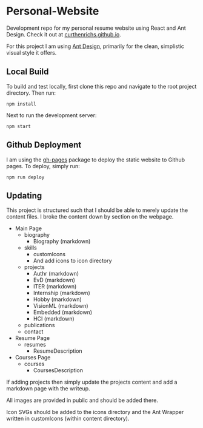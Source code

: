 # Personal-Website
Development repo for my personal resume website using React and Ant Design. Check
it out at [curthenrichs.github.io](https://curthenrichs.github.io/).

For this project I am using [Ant Design](https://ant.design/), primarily for the
clean, simplistic visual style it offers.

## Local Build
To build and test locally, first clone this repo and navigate to the root project
directory. Then run:

```
npm install
```

Next to run the development server:

```
npm start
```

## Github Deployment
I am using the [gh-pages]() package to deploy the static website to Github pages.
To deploy, simply run:

```
npm run deploy
```

## Updating
This project is structured such that I should be able to merely update the content
files. I broke the content down by section on the webpage.

- Main Page
  - biography
    - Biography (markdown)
  - skills
    - customIcons
    - And add icons to icon directory
  - projects
    - Authr (markdown)
    - EvD (markdown)
    - ITER (markdown)
    - Internship (markdown)
    - Hobby (markdown)
    - VisionML (markdown)
    - Embedded (markdown)
    - HCI (markdown)
  - publications
  - contact
- Resume Page
  - resumes
    - ResumeDescription
- Courses Page
  - courses
    - CoursesDescription

If adding projects then simply update the projects content and add a markdown
page with the writeup.

All images are provided in public and should be added there.

Icon SVGs should be added to the icons directory and the Ant Wrapper written in
customIcons (within content directory).
